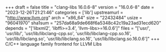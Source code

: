 +++
draft = false
title = "clang-libs 16.0.6-8"
version = "16.0.6-8"
date = "2023-12-26T21:21:46"
categories = ['lib']
upstreamurl = "http://www.llvm.org"
arch = "x86_64"
size = "22432484"
usize = "96041970"
sha1sum = "257da68a9de668f6a5348c42c19a23ad31ecd620"
depends = "['libxml2', 'libffi>=3.4', 'llvm-libs>=16.0.6']"
files = "['usr/', 'usr/lib/', 'usr/lib/libclang-cpp.so', 'usr/lib/libclang-cpp.so.16', 'usr/lib/libclang.so', 'usr/lib/libclang.so.16', 'usr/lib/libclang.so.16.0.6']"
+++
C/C++ language family frontend for LLVM Libs